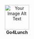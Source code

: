 <p align="center">
  <img src="https://github.com/Emilie-Plk/Go4Lunch/assets/96174269/06aa261d-15e0-4ef5-aa2b-c2f02e36735b.png" width="80" alt="Your Image Alt Text"/>
  <br/>
  <strong>Go4Lunch</strong>
</p>
